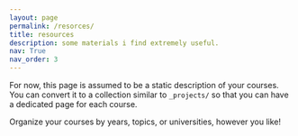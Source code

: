 ```yaml
---
layout: page
permalink: /resorces/
title: resources
description: some materials i find extremely useful.
nav: True
nav_order: 3
---
```


For now, this page is assumed to be a static description of your courses. You can convert it to a collection similar to `_projects/` so that you can have a dedicated page for each course.

Organize your courses by years, topics, or universities, however you like!
